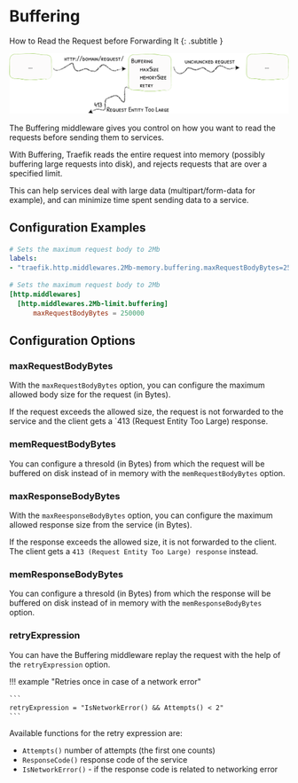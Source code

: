 # Buffering

How to Read the Request before Forwarding It
{: .subtitle }

![Buffering](../assets/img/middleware/buffering.png)

The Buffering middleware gives you control on how you want to read the requests before sending them to services.

With Buffering, Traefik reads the entire request into memory (possibly buffering large requests into disk), and rejects requests that are over a specified limit.

This can help services deal with large data (multipart/form-data for example), and can minimize time spent sending data to a service.

## Configuration Examples

```yaml tab="Docker"
# Sets the maximum request body to 2Mb
labels:
- "traefik.http.middlewares.2Mb-memory.buffering.maxRequestBodyBytes=250000",
```

```toml tab="File"
# Sets the maximum request body to 2Mb
[http.middlewares]
  [http.middlewares.2Mb-limit.buffering]
      maxRequestBodyBytes = 250000
```

## Configuration Options

### maxRequestBodyBytes

With the `maxRequestBodyBytes` option, you can configure the maximum allowed body size for the request (in Bytes).

If the request exceeds the allowed size, the request is not forwarded to the service and the client gets a `413 (Request Entity Too Large) response.

### memRequestBodyBytes

You can configure a thresold (in Bytes) from which the request will be buffered on disk instead of in memory with the `memRequestBodyBytes` option. 

### maxResponseBodyBytes

With the `maxReesponseBodyBytes` option, you can configure the maximum allowed response size from the service (in Bytes).

If the response exceeds the allowed size, it is not forwarded to the client. The client gets a `413 (Request Entity Too Large) response` instead.

### memResponseBodyBytes

You can configure a thresold (in Bytes) from which the response will be buffered on disk instead of in memory with the `memResponseBodyBytes` option. 

### retryExpression

You can have the Buffering middleware replay the request with the help of the `retryExpression` option.

!!! example "Retries once in case of a network error"
    
    ```
    retryExpression = "IsNetworkError() && Attempts() < 2"
    ```
    
Available functions for the retry expression are:

- `Attempts()` number of attempts (the first one counts)
- `ResponseCode()` response code of the service
- `IsNetworkError()` - if the response code is related to networking error 
